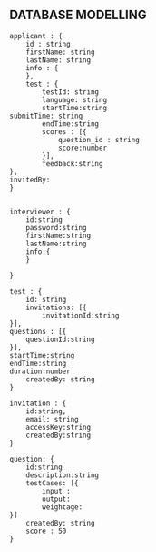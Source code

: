 ## DATABASE MODELLING

    applicant : {
        id : string
        firstName: string
        lastName: string
        info : {
        },
        test : {
            testId: string
            language: string
            startTime:string
    submitTime: string
            endTime:string
            scores : [{
                question_id : string
                score:number
            }],
            feedback:string
    },
    invitedBy: 
    }


    interviewer : {
        id:string
        password:string
        firstName:string
        lastName:string
        info:{
        }
        
    }

    test : {
        id: string
        invitations: [{
            invitationId:string
    }],
    questions : [{
        questionId:string
    }],
    startTime:string
    endTime:string
    duration:number
        createdBy: string
    }

    invitation : {
        id:string,
        email: string
        accessKey:string    
        createdBy:string
    }

    question: {
        id:string
        description:string
        testCases: [{
            input : 
            output: 
            weightage: 
    }]
        createdBy: string
        score : 50
    }


